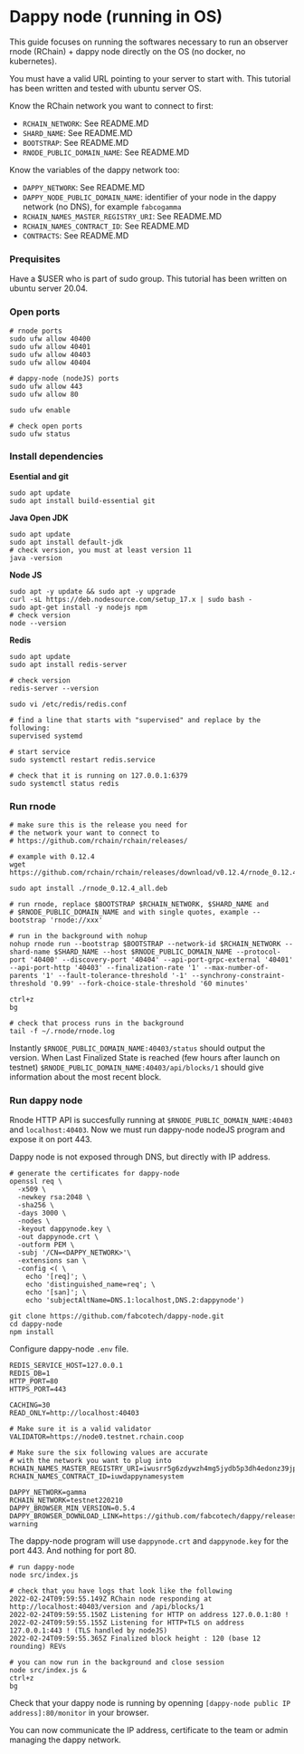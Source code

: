 # Dappy node (running in OS)

This guide focuses on running the softwares necessary to run an observer rnode (RChain) + dappy node directly on the OS (no docker, no kubernetes).

You must have a valid URL pointing to your server to start with. This tutorial has been written and tested with ubuntu server OS.

Know the RChain network you want to connect to first:
- `RCHAIN_NETWORK`: See README.MD
- `SHARD_NAME`: See README.MD
- `BOOTSTRAP`: See README.MD
- `RNODE_PUBLIC_DOMAIN_NAME`: See README.MD

Know the variables of the dappy network too:
- `DAPPY_NETWORK`: See README.MD
- `DAPPY_NODE_PUBLIC_DOMAIN_NAME`: identifier of your node in the dappy network (no DNS), for example `fabcogamma`
- `RCHAIN_NAMES_MASTER_REGISTRY_URI`: See README.MD
- `RCHAIN_NAMES_CONTRACT_ID`: See README.MD
- `CONTRACTS`: See README.MD

### Prequisites

Have a $USER who is part of sudo group. This tutorial has been written on ubuntu server 20.04.

### Open ports

```
# rnode ports
sudo ufw allow 40400
sudo ufw allow 40401
sudo ufw allow 40403
sudo ufw allow 40404

# dappy-node (nodeJS) ports
sudo ufw allow 443
sudo ufw allow 80

sudo ufw enable

# check open ports
sudo ufw status
```

### Install dependencies

**Esential and git**

```
sudo apt update
sudo apt install build-essential git
```

**Java Open JDK**

```
sudo apt update
sudo apt install default-jdk
# check version, you must at least version 11
java -version
```

**Node JS**

```
sudo apt -y update && sudo apt -y upgrade
curl -sL https://deb.nodesource.com/setup_17.x | sudo bash -
sudo apt-get install -y nodejs npm
# check version
node --version
```

**Redis**

```
sudo apt update
sudo apt install redis-server

# check version
redis-server --version

sudo vi /etc/redis/redis.conf

# find a line that starts with "supervised" and replace by the following:
supervised systemd

# start service
sudo systemctl restart redis.service

# check that it is running on 127.0.0.1:6379
sudo systemctl status redis
```

### Run rnode


```
# make sure this is the release you need for
# the network your want to connect to
# https://github.com/rchain/rchain/releases/

# example with 0.12.4
wget https://github.com/rchain/rchain/releases/download/v0.12.4/rnode_0.12.4_all.deb

sudo apt install ./rnode_0.12.4_all.deb

# run rnode, replace $BOOTSTRAP $RCHAIN_NETWORK, $SHARD_NAME and
# $RNODE_PUBLIC_DOMAIN_NAME and with single quotes, example --bootstrap 'rnode://xxx'

# run in the background with nohup
nohup rnode run --bootstrap $BOOTSTRAP --network-id $RCHAIN_NETWORK --shard-name $SHARD_NAME --host $RNODE_PUBLIC_DOMAIN_NAME --protocol-port '40400' --discovery-port '40404' --api-port-grpc-external '40401' --api-port-http '40403' --finalization-rate '1' --max-number-of-parents '1' --fault-tolerance-threshold '-1' --synchrony-constraint-threshold '0.99' --fork-choice-stale-threshold '60 minutes'

ctrl+z
bg

# check that process runs in the background
tail -f ~/.rnode/rnode.log
```

Instantly `$RNODE_PUBLIC_DOMAIN_NAME:40403/status` should output the version. When Last Finalized State is reached (few hours after launch on testnet) `$RNODE_PUBLIC_DOMAIN_NAME:40403/api/blocks/1` should give information about the most recent block.

### Run dappy node

Rnode HTTP API is succesfully running at `$RNODE_PUBLIC_DOMAIN_NAME:40403` and `localhost:40403`. Now we must run dappy-node nodeJS program and expose it on port 443.

Dappy node is not exposed through DNS, but directly with IP address.

```
# generate the certificates for dappy-node
openssl req \
  -x509 \
  -newkey rsa:2048 \
  -sha256 \
  -days 3000 \
  -nodes \
  -keyout dappynode.key \
  -out dappynode.crt \
  -outform PEM \
  -subj '/CN=<DAPPY_NETWORK>'\
  -extensions san \
  -config <( \
    echo '[req]'; \
    echo 'distinguished_name=req'; \
    echo '[san]'; \
    echo 'subjectAltName=DNS.1:localhost,DNS.2:dappynode')

git clone https://github.com/fabcotech/dappy-node.git
cd dappy-node
npm install
```

Configure dappy-node `.env` file.

```
REDIS_SERVICE_HOST=127.0.0.1
REDIS_DB=1
HTTP_PORT=80
HTTPS_PORT=443

CACHING=30
READ_ONLY=http://localhost:40403

# Make sure it is a valid validator
VALIDATOR=https://node0.testnet.rchain.coop

# Make sure the six following values are accurate
# with the network you want to plug into
RCHAIN_NAMES_MASTER_REGISTRY_URI=iwusrr5g6zdywzh4mg5jydb5p3dh4edonz39jp33cb9eqi4zbehzs4
RCHAIN_NAMES_CONTRACT_ID=iuwdappynamesystem

DAPPY_NETWORK=gamma
RCHAIN_NETWORK=testnet220210
DAPPY_BROWSER_MIN_VERSION=0.5.4
DAPPY_BROWSER_DOWNLOAD_LINK=https://github.com/fabcotech/dappy/releases/tag/0.5.4?warning
```

The dappy-node program will use `dappynode.crt` and `dappynode.key` for the port 443. And nothing for port 80.

```
# run dappy-node
node src/index.js

# check that you have logs that look like the following
2022-02-24T09:59:55.149Z RChain node responding at http://localhost:40403/version and /api/blocks/1
2022-02-24T09:59:55.150Z Listening for HTTP on address 127.0.0.1:80 !
2022-02-24T09:59:55.155Z Listening for HTTP+TLS on address 127.0.0.1:443 ! (TLS handled by nodeJS)
2022-02-24T09:59:55.365Z Finalized block height : 120 (base 12 rounding) REVs

# you can now run in the background and close session
node src/index.js &
ctrl+z
bg
```

Check that your dappy node is running by openning `[dappy-node public IP address]:80/monitor` in your browser.

You can now communicate the IP address, certificate to the team or admin managing the dappy network.